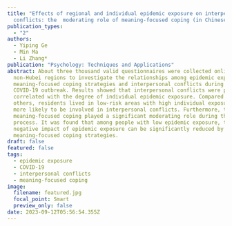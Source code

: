 ```yaml
---
title: "Effects of regional and individual epidemic exposure on interpersonal
  conflicts: the  moderating role of meaning-focused coping (in Chinese)"
publication_types:
  - "2"
authors:
  - Yiping Ge
  - Min Ma
  - Li Zhang*
publication: "Psychology: Techniques and Applications"
abstract: About three thousand valid questionnaires were collected online in
  non-Hubei regions to investigate the relationships among epidemic exposure,
  meaning-focused coping strategies and interpersonal conflicts during the
  COVID-19 outbreak. Results showed that interpersonal conflicts were positively
  correlated with the degree of individual epidemic exposure. Compared with
  others, residents lived in low-risk areas with high individual exposure were
  more likely to be involved in interpersonal conflicts. Furthermore, the
  meaning-focused coping played a significant moderating role during this
  process. It was found that among people with low epidemic exposure, the
  negative impact of epidemic exposure can be significantly reduced by adopting
  meaning-focused coping strategies.
draft: false
featured: false
tags:
  - epidemic exposure
  - COVID-19
  - interpersonal conflicts
  - meaning-focused coping
image:
  filename: featured.jpg
  focal_point: Smart
  preview_only: false
date: 2023-09-12T05:56:54.355Z
---
```


